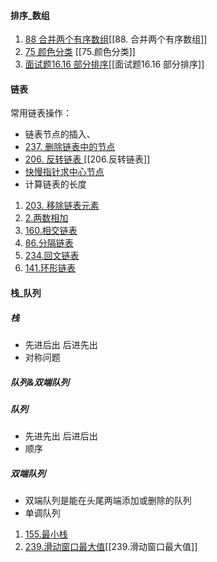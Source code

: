#### 排序_数组
1. [88 合并两个有序数组](https://leetcode-cn.com/problems/merge-sorted-array/)[[88. 合并两个有序数组]]
2. [75 颜色分类](https://leetcode-cn.com/problems/sort-colors/) [[75.颜色分类]]
3. [面试题16.16 部分排序](https://leetcode-cn.com/problems/sub-sort-lcci/)[[面试题16.16 部分排序]]

#### 链表
常用链表操作：
- 链表节点的插入、
- [237. 删除链表中的节点](https://leetcode-cn.com/problems/delete-node-in-a-linked-list/)
- [206. 反转链表 ](https://leetcode-cn.com/problems/reverse-linked-list/)[[206.反转链表]]
- [快慢指针求中心节点](https://leetcode-cn.com/problems/middle-of-the-linked-list/)
- 计算链表的长度

1. [203. 移除链表元素](https://leetcode-cn.com/problems/remove-linked-list-elements/)
2. [2.两数相加](https://leetcode-cn.com/problems/add-two-numbers/)
3. [160.相交链表](https://leetcode-cn.com/problems/intersection-of-two-linked-lists/)
4. [86.分隔链表](https://leetcode-cn.com/problems/partition-list/)
5. [234.回文链表](https://leetcode-cn.com/problems/palindrome-linked-list/)
6. [141.环形链表](https://leetcode-cn.com/problems/linked-list-cycle/)

#### 栈_队列
##### 栈
- 先进后出  后进先出
- 对称问题

##### 队列&双端队列

##### 队列

- 先进先出 后进后出
- 顺序

##### 双端队列

- 双端队列是能在头尾两端添加或删除的队列
- 单调队列

1. [155.最小栈](https://leetcode-cn.com/problems/min-stack/)
2. [239.滑动窗口最大值](https://leetcode-cn.com/problems/sliding-window-maximum/)[[239.滑动窗口最大值]]





